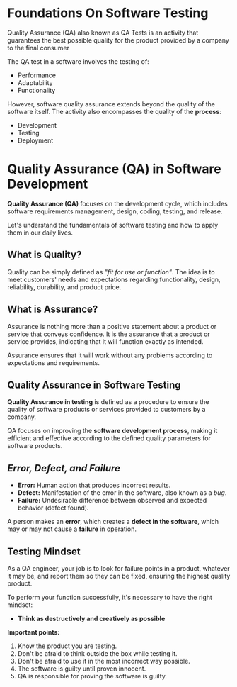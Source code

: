 # **Foundations On Software Testing**

Quality Assurance (QA) also known as QA Tests is an activity that guarantees the best possible quality for the product provided by a company to the final consumer

The QA test in a software involves the testing of:

- Performance
- Adaptability
- Functionality

However, software quality assurance extends beyond the quality of the software itself. The activity also encompasses the quality of the **process**:


- Development
- Testing
- Deployment

# Quality Assurance (QA) in Software Development

**Quality Assurance (QA)** focuses on the development cycle, which includes software requirements management, design, coding, testing, and release.

Let's understand the fundamentals of software testing and how to apply them in our daily lives.

## What is Quality?

Quality can be simply defined as *"fit for use or function"*. The idea is to meet customers' needs and expectations regarding functionality, design, reliability, durability, and product price.

## What is Assurance?

Assurance is nothing more than a positive statement about a product or service that conveys confidence. It is the assurance that a product or service provides, indicating that it will function exactly as intended.

Assurance ensures that it will work without any problems according to expectations and requirements.

## Quality Assurance in Software Testing

**Quality Assurance in testing** is defined as a procedure to ensure the quality of software products or services provided to customers by a company.

QA focuses on improving the **software development process**, making it efficient and effective according to the defined quality parameters for software products.

## *Error, Defect, and Failure*

- **Error:** Human action that produces incorrect results.
- **Defect:** Manifestation of the error in the software, also known as a *bug*.
- **Failure:** Undesirable difference between observed and expected behavior (defect found).

A person makes an **error**, which creates a **defect in the software**, which may or may not cause a **failure** in operation.

## Testing Mindset

As a QA engineer, your job is to look for failure points in a product, whatever it may be, and report them so they can be fixed, ensuring the highest quality product.

To perform your function successfully, it's necessary to have the right mindset:

- **Think as destructively and creatively as possible**

**Important points:**

1. Know the product you are testing.
2. Don't be afraid to think outside the box while testing it.
3. Don't be afraid to use it in the most incorrect way possible.
4. The software is guilty until proven innocent.
5. QA is responsible for proving the software is guilty.
